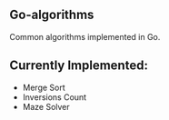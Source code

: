 Go-algorithms
-------------

Common algorithms implemented in Go.

Currently Implemented:
---------------------

* Merge Sort
* Inversions Count
* Maze Solver
